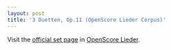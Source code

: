 ```yaml
---
layout: post
title: '3 Duetten, Op.11 (OpenScore Lieder Corpus)'
---
```


Visit the [official set page] in [OpenScore Lieder].

[official set page]: https://musescore.com/openscore-lieder-corpus/sets/5103000
[OpenScore Lieder]: https://musescore.com/openscore-lieder-corpus

